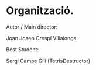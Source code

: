 # Organització.

Autor / Main director:

Joan Josep Crespí Villalonga.

Best Student:

Sergi Camps Gili (TetrisDestructor)
